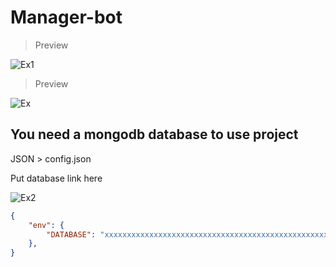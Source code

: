 # Manager-bot

 > Preview
 
![Ex1](https://user-images.githubusercontent.com/73163422/167236713-c080ba51-658a-4bb6-b073-bb461d10071e.png)

 > Preview
 
![Ex](https://user-images.githubusercontent.com/73163422/167236734-6e5a8923-e313-4418-9bce-4bf46366933d.png)



## You need a mongodb database to use project 








JSON > config.json

Put database link here

![Ex2](https://user-images.githubusercontent.com/73163422/167236757-ef684325-d28f-40d4-985c-f4a4787ab9bd.png)

```json
{
    "env": {
        "DATABASE": "xxxxxxxxxxxxxxxxxxxxxxxxxxxxxxxxxxxxxxxxxxxxxxxxxxxx",
    },
}
```






